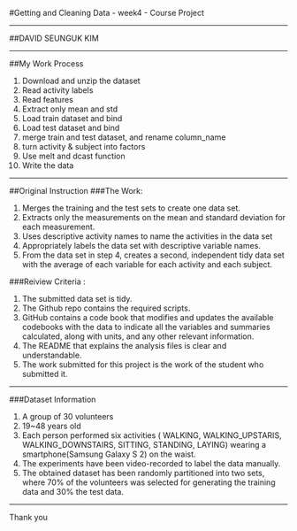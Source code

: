   
#Getting and Cleaning Data - week4 - Course Project
***
##DAVID SEUNGUK KIM
***
  
##My Work Process
  
1. Download and unzip the dataset
2. Read activity labels
3. Read features
4. Extract only mean and std
5. Load train dataset and bind
6. Load test dataset and bind
7. merge train and test dataset, and rename column_name
8. turn activity & subject into factors
9. Use melt and dcast function
10. Write the data
  
***
##Original Instruction
###The Work: 
 1. Merges the training and the test sets to create one data set.
 2. Extracts only the measurements on the mean and standard deviation for each measurement.
 3. Uses descriptive activity names to name the activities in the data set
 4. Appropriately labels the data set with descriptive variable names.
 5. From the data set in step 4, creates a second, independent tidy data set with the average of each variable for each activity and each subject.

###Reiview Criteria : 
 1. The submitted data set is tidy.
 2. The Github repo contains the required scripts.
 3. GitHub contains a code book that modifies and updates the available codebooks with the data to indicate all the variables and summaries calculated, along with units, and any other relevant information.
 4. The README that explains the analysis files is clear and understandable.
 5. The work submitted for this project is the work of the student who submitted it.

***

###Dataset Information
1. A group of 30 volunteers 
2. 19~48 years old
3. Each person performed six activities ( WALKING, WALKING_UPSTARIS, WALKING_DOWNSTAIRS, SITTING, STANDING, LAYING) wearing a smartphone(Samsung Galaxy S 2) on the waist. 
4. The experiments have been video-recorded to label the data manually. 
5. The obtained dataset has been randomly partitioned into two sets, where 70% of the volunteers was selected for generating the training data and 30% the test data.
  
***
Thank you